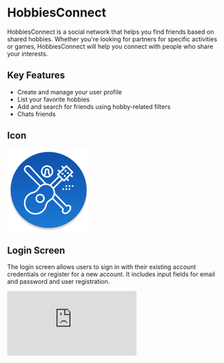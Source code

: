 # HobbiesConnect

HobbiesConnect is a social network that helps you find friends based on shared hobbies. Whether you're looking for partners for specific activities or games, HobbiesConnect will help you connect with people who share your interests.

## Key Features

- Create and manage your user profile
- List your favorite hobbies
- Add and search for friends using hobby-related filters
- Chats friends


## Icon  
![HobbiesConnect Icon](https://raw.githubusercontent.com/zivshamli/Final-Project-HobbiesConnect/refs/heads/master/app/src/main/res/mipmap-xxxhdpi/ic_launcher_round.webp)


## Login Screen  
The login screen allows users to sign in with their existing account credentials or register for a new account. It includes input fields for email and password and user registration.

![HobbiesConnect Login Screen](https://github.com/zivshamli/Final-Project-HobbiesConnect/blob/master/app/src/main/res/layout/activity_main.xml)
